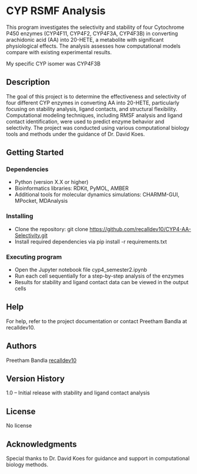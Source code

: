 # CYP RSMF Analysis

This program investigates the selectivity and stability of four Cytochrome P450 enzymes (CYP4F11, CYP4F2, CYP4F3A, CYP4F3B) in converting arachidonic acid (AA) into 20-HETE, a metabolite with significant physiological effects. The analysis assesses how computational models compare with existing experimental results.

My specific CYP isomer was CYP4F3B

## Description

The goal of this project is to determine the effectiveness and selectivity of four different CYP enzymes in converting AA into 20-HETE, particularly focusing on stability analysis, ligand contacts, and structural flexibility. Computational modeling techniques, including RMSF analysis and ligand contact identification, were used to predict enzyme behavior and selectivity. The project was conducted using various computational biology tools and methods under the guidance of Dr. David Koes.

## Getting Started

### Dependencies

* Python (version X.X or higher)
* Bioinformatics libraries: RDKit, PyMOL, AMBER
* Additional tools for molecular dynamics simulations: CHARMM-GUI, MPocket, MDAnalysis

### Installing

* Clone the repository: git clone https://github.com/recalldev10/CYP4-AA-Selectivity.git
* Install required dependencies via pip install -r requirements.txt

### Executing program

* Open the Jupyter notebook file cyp4_semester2.ipynb
* Run each cell sequentially for a step-by-step analysis of the enzymes
* Results for stability and ligand contact data can be viewed in the output cells

## Help

For help, refer to the project documentation or contact Preetham Bandla at recalldev10.

## Authors

Preetham Bandla
[recalldev10](https://github.com/recalldev10)

## Version History

1.0 – Initial release with stability and ligand contact analysis

## License

No license

## Acknowledgments

Special thanks to Dr. David Koes for guidance and support in computational biology methods.
